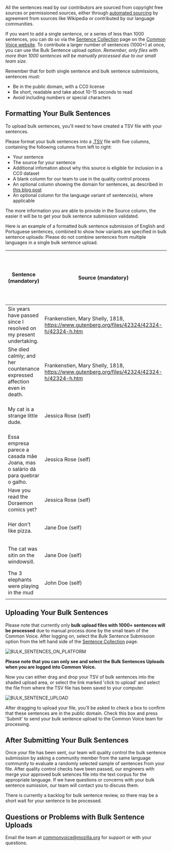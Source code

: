 All the sentences read by our contributors are sourced from copyright free sources or permissioned sources, either through [automated sourcing](https://github.com/common-voice/cv-sentence-extractor) by agreement from sources like Wikipedia or contributed by our language communities.

If you want to add a single sentence, or a series of less than 1000 sentences, you can do so via the [Sentence Collection](https://commonvoice.mozilla.org/write) page on the [Common Voice website](https://commonvoice.mozilla.org). To contribute a larger number of sentences (1000+) at once, you can use the Bulk Sentence upload option. _Remember, only files with more than 1000 sentences will be manually processed due to our small team size._

Remember that for both single sentence and bulk sentence submissions, sentences must:
- Be in the public domain, with a CC0 license
- Be short, readable and take about 10-15 seconds to read
- Avoid including numbers or special characters
## Formatting Your Bulk Sentences
To upload bulk sentences, you'll need to have created a TSV file with your sentences. 

Please format your bulk sentences into a [.TSV](https://en.wikipedia.org/wiki/Tab-separated_values) file with five columns, containing the following columns from left to right:
- Your sentence
- The source for your sentence
- Additional infomation about why this source is eligible for inclusion in a CC0 dataset
- A blank column for our team to use in the quality control process
- An optional column showing the domain for sentences, as described in [this blog post](https://foundation.mozilla.org/blog/domain-datasets-common-voice/)
- An optional column for the language variant of sentence(s), where applicable

The more information you are able to provide in the Source column, the easier it will be to get your bulk sentence submission validated.

Here is an example of a formatted bulk sentence submission of English and Portuguese sentences, combined to show how variants are specified in bulk sentence uploads:
Please do not combine sentences from multiple languages in a single bulk sentence upload.

|   Sentence (mandatory)                                                            |   Source (mandatory)                                                                          |   Additional rationale for open license (mandatory)  |   Sentence Quality Assurance Feedback: leave blank, for internal use  |   Domain (optional)  |   Variant (optional, where applicable)  |
|-----------------------------------------------------------------------------------|-----------------------------------------------------------------------------------------------|------------------------------------------------------|-----------------------------------------------------------------------|----------------------|-----------------------------------------|
|   Six years have passed since I resolved on my present undertaking.               |   Frankenstien, Mary Shelly, 1818, https://www.gutenberg.org/files/42324/42324-h/42324-h.htm  |   More than 100 years since publication              |                                                                       |   General            |                                         |
|   She died calmly; and her countenance expressed affection even in death.         |   Frankenstien, Mary Shelly, 1818, https://www.gutenberg.org/files/42324/42324-h/42324-h.htm  |   More than 100 years since publication              |                                                                       |   General            |                                         |
|   My cat is a strange little dude.                                                |   Jessica Rose (self)                                                                         |   MCV CC0 waiver process - see legal form            |                                                                       |                      |                                         |
|   Essa empresa parece a casada mãe Joana, mas o salário dá para quebrar o galho.  |   Jessica Rose (self)                                                                         |   My own submission, copyright waived                |                                                                       |   General            |   pt-BR                                 |
|   Have you read the Doraemon comics yet?                                          |   Jessica Rose (self)                                                                         |   My own submission, copyright waived                |                                                                       |   General            |                                         |
|   Her don't like pizza.                                                           |   Jane Doe (self)                                                                             |   My own submission, copyright waived                |                                                                       |                      |                                         |
|   The cat was sitin on the windowsill.                                            |   Jane Doe (self)                                                                             |   My own submission, copyright waived                |                                                                       |                      |                                         |
|   The 3 elephants were playing in the mud                                         |   John Doe (self)                                                                             |   My own submission, copyright waived                |                                                                       |                      |                                         |
|                                                                                   |                                                                                               |                                                      |                                                                       |                      |                                         |
## Uploading Your Bulk Sentences
Please note that currently only **bulk upload files with 1000+ sentences will be processed** due to manual process done by the small team of the Common Voice.
After logging on, select the Bulk Sentence Submission option from the left hand side of the [Sentence Collection](https://commonvoice.mozilla.org/write) page.

![BULK_SENTENCES_ON_PLATFORM](https://github.com/common-voice/common-voice/assets/4729371/d2542dc2-8692-4fba-be3f-ac065cab4839)

**Please note that you can only see and select the Bulk Sentences Uploads when you are logged into Common Voice.**

Now you can either drag and drop your TSV of bulk sentences into the shaded upload area, or select the link marked 'click to upload' and select the file from where the TSV file has been saved to your computer.

![BULK_SENTENCE_UPLOAD](https://github.com/common-voice/common-voice/assets/4729371/c2e6814e-f16f-4a2d-9305-db6339c29f2f)

After dragging to upload your file, you'll be asked to check a box to confirm that these sentences are in the public domain. Check this box and press 'Submit' to send your bulk sentence upload to the Common Voice team for processing.

## After Submitting Your Bulk Sentences

Once your file has been sent, our team will quality control the bulk sentence submission by asking a community member from the same language community to evaluate a randomly selected sample of sentences from your file. After quality control checks have been passed, our engineers with merge your approved bulk setences file into the text corpus for the appropriate language. If we have questions or concerns with your bulk sentence sumission, our team will contact you to discuss them.

There is currently a backlog for bulk sentence review, so there may be a short wait for your sentence to be processed.

## Questions or Problems with Bulk Sentence Uploads
Email the team at commonvoice@mozilla.org for support or with your questions.
